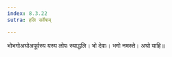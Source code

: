 ```yaml
---
index: 8.3.22
sutra: हलि सर्वेषाम्

---
```

भोभगोअघोअपूर्वस्य यस्य लोपः स्याद्धलि। भो देवाः। भगो नमस्ते। अघो याहि॥